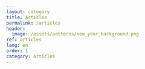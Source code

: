 ```yaml
---
layout: category
title: Articles
permalink: /articles
header:
  image: /assets/patterns/new_year_background.png
ref: articles
lang: en
order: 1
category: articles
---
```


<div>&nbsp;</div>


